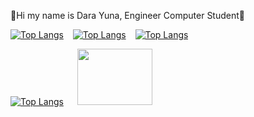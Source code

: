🌻Hi my name is Dara Yuna, Engineer Computer Student🌻



[![Top Langs](https://img.shields.io/badge/Facebook-DCE500?style=for-the-badge&logo=facebook&logoColor=white)](https://www.facebook.com/darayuna.borgesfujii.9/)
&ensp; [![Top Langs](https://img.shields.io/badge/LinkedIn-F9FF00?style=for-the-badge&logo=linkedin&logoColor=white)](https://www.linkedin.com/in/wallacepereira-in)
&ensp; [![Top Langs](https://img.shields.io/badge/LinkedIn-FFFF7A?style=for-the-badge&logo=Instagram&logoColor=white)](https://www.instagram.com/darayuna__/)


[![Top Langs](https://github-readme-stats.vercel.app/api/top-langs/?username=DaraYuna&layout=compact&theme=dark)](https://github.com/DaraYuna/github-readme-stats)
&ensp; &ensp;<img src="https://files.catbox.moe/aobk3d.gif" width="120" height="90">

